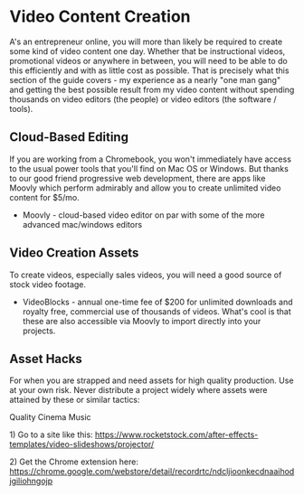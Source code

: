 # Video Content Creation

A's an entrepreneur online, you will more than likely be required to create some kind of video content one day.  Whether that be instructional videos, promotional videos or anywhere in between, you will need to be able to do this efficiently and with as little cost as possible.  That is precisely what this section of the guide covers - my experience as a nearly "one man gang" and getting the best possible result from my video content without spending thousands on video editors \(the people\) or video editors \(the software / tools\).

## Cloud-Based Editing

If you are working from a Chromebook, you won't immediately have access to the usual power tools that you'll find on Mac OS or Windows.  But thanks to our good friend progressive web development, there are apps like Moovly which perform admirably and allow you to create unlimited video content for $5/mo.

* Moovly - cloud-based video editor on par with some of the more advanced mac/windows editors

## Video Creation Assets

To create videos, especially sales videos, you will need a good source of stock video footage.

* VideoBlocks - annual one-time fee of $200 for unlimited downloads and royalty free, commercial use of thousands of videos.  What's cool is that these are also accessible via Moovly to import directly into your projects.

## Asset Hacks

For when you are strapped and need assets for high quality production.  Use at your own risk.  Never distribute a project widely where assets were attained by these or similar tactics:

Quality Cinema Music

1\) Go to a site like this: https://www.rocketstock.com/after-effects-templates/video-slideshows/projector/

2\) Get the Chrome extension here: https://chrome.google.com/webstore/detail/recordrtc/ndcljioonkecdnaaihodjgiliohngojp



